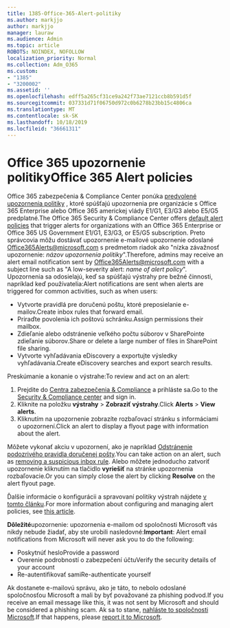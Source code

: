 ```yaml
---
title: 1385-Office-365-Alert-politiky
ms.author: markjjo
author: markjjo
manager: lauraw
ms.audience: Admin
ms.topic: article
ROBOTS: NOINDEX, NOFOLLOW
localization_priority: Normal
ms.collection: Adm_O365
ms.custom:
- "1385"
- "3200002"
ms.assetid: ''
ms.openlocfilehash: edff5a265cf31ce9a242f73ae7121ccb8b591d5f
ms.sourcegitcommit: 037331d71f06750d972c0b6278b23bb15c4806ca
ms.translationtype: MT
ms.contentlocale: sk-SK
ms.lasthandoff: 10/18/2019
ms.locfileid: "36661311"
---
```

# <a name="office-365-alert-policies"></a><span data-ttu-id="3b37b-102">Office 365 upozornenie politiky</span><span class="sxs-lookup"><span data-stu-id="3b37b-102">Office 365 Alert policies</span></span>

<span data-ttu-id="3b37b-103">Office 365 zabezpečenia & Compliance Center ponúka [predvolené upozornenia politiky](https://docs.microsoft.com/office365/securitycompliance/alert-policies#default-alert-policies) , ktoré spúšťajú upozornenia pre organizácie s Office 365 Enterprise alebo Office 365 americkej vlády E1/G1, E3/G3 alebo E5/G5 predplatné.</span><span class="sxs-lookup"><span data-stu-id="3b37b-103">The Office 365 Security & Compliance Center offers [default alert policies](https://docs.microsoft.com/office365/securitycompliance/alert-policies#default-alert-policies) that trigger alerts for organizations with an Office 365 Enterprise or Office 365 US Government E1/G1, E3/G3, or E5/G5 subscription.</span></span> <span data-ttu-id="3b37b-104">Preto správcovia môžu dostávať upozornenie e-mailové upozornenie odoslané Office365Alerts@microsoft.com s predmetom riadok ako "nízka závažnosť upozornenie: *názov upozornenia politiky*".</span><span class="sxs-lookup"><span data-stu-id="3b37b-104">Therefore, admins may receive an alert email notification sent by Office365Alerts@microsoft.com with a subject line such as "A low-severity alert: *name of alert policy*".</span></span> <span data-ttu-id="3b37b-105">Upozornenia sa odosielajú, keď sa spúšťajú výstrahy pre bežné činnosti, napríklad keď používatelia:</span><span class="sxs-lookup"><span data-stu-id="3b37b-105">Alert notifications are sent when alerts are triggered for common activities, such as when users:</span></span>

- <span data-ttu-id="3b37b-106">Vytvorte pravidlá pre doručenú poštu, ktoré preposielanie e-mailov.</span><span class="sxs-lookup"><span data-stu-id="3b37b-106">Create inbox rules that forward email.</span></span>
- <span data-ttu-id="3b37b-107">Priraďte povolenia ich poštovú schránku.</span><span class="sxs-lookup"><span data-stu-id="3b37b-107">Assign permissions their mailbox.</span></span>
- <span data-ttu-id="3b37b-108">Zdieľanie alebo odstránenie veľkého počtu súborov v SharePointe zdieľanie súborov.</span><span class="sxs-lookup"><span data-stu-id="3b37b-108">Share or delete a large number of files in SharePoint file sharing.</span></span>
- <span data-ttu-id="3b37b-109">Vytvorte vyhľadávania eDiscovery a exportujte výsledky vyhľadávania.</span><span class="sxs-lookup"><span data-stu-id="3b37b-109">Create eDiscovery searches and export search results.</span></span>

<span data-ttu-id="3b37b-110">Preskúmanie a konanie o výstrahe:</span><span class="sxs-lookup"><span data-stu-id="3b37b-110">To review and act on an alert:</span></span>

1. <span data-ttu-id="3b37b-111">Prejdite do [Centra zabezpečenia & Compliance](https://protection.office.com) a prihláste sa.</span><span class="sxs-lookup"><span data-stu-id="3b37b-111">Go to the [Security & Compliance center](https://protection.office.com) and sign in.</span></span>
2. <span data-ttu-id="3b37b-112">Kliknite na položku **výstrahy** > **Zobraziť výstrahy**.</span><span class="sxs-lookup"><span data-stu-id="3b37b-112">Click **Alerts** > **View alerts**.</span></span>
3. <span data-ttu-id="3b37b-113">Kliknutím na upozornenie zobrazíte rozbaľovací stránku s informáciami o upozornení.</span><span class="sxs-lookup"><span data-stu-id="3b37b-113">Click an alert to display a flyout page with information about the alert.</span></span>

<span data-ttu-id="3b37b-114">Môžete vykonať akciu v upozornení, ako je napríklad [Odstránenie podozrivého pravidla doručenej pošty](https://docs.microsoft.com/office365/securitycompliance/responding-to-a-compromised-email-account).</span><span class="sxs-lookup"><span data-stu-id="3b37b-114">You can take action on an alert, such as [removing a suspicious inbox rule](https://docs.microsoft.com/office365/securitycompliance/responding-to-a-compromised-email-account).</span></span> <span data-ttu-id="3b37b-115">Alebo môžete jednoducho zatvoriť upozornenie kliknutím na tlačidlo **vyriešiť** na stránke upozornenia rozbaľovacie.</span><span class="sxs-lookup"><span data-stu-id="3b37b-115">Or you can simply close the alert by clicking **Resolve** on the alert flyout page.</span></span>

<span data-ttu-id="3b37b-116">Ďalšie informácie o konfigurácii a spravovaní politiky výstrah nájdete [v tomto článku](https://docs.microsoft.com/office365/securitycompliance/alert-policies).</span><span class="sxs-lookup"><span data-stu-id="3b37b-116">For more information about configuring and managing alert policies, see  [this article](https://docs.microsoft.com/office365/securitycompliance/alert-policies).</span></span>

<span data-ttu-id="3b37b-117">**Dôležité**upozornenie: upozornenia e-mailom od spoločnosti Microsoft vás nikdy nebude žiadať, aby ste urobili nasledovné:</span><span class="sxs-lookup"><span data-stu-id="3b37b-117">**Important**: Alert email notifications from Microsoft will never ask you to do the following:</span></span>

- <span data-ttu-id="3b37b-118">Poskytnúť heslo</span><span class="sxs-lookup"><span data-stu-id="3b37b-118">Provide a password</span></span>
- <span data-ttu-id="3b37b-119">Overenie podrobností o zabezpečení účtu</span><span class="sxs-lookup"><span data-stu-id="3b37b-119">Verify the security details of your account</span></span>
- <span data-ttu-id="3b37b-120">Re-autentifikovať sami</span><span class="sxs-lookup"><span data-stu-id="3b37b-120">Re-authenticate yourself</span></span>

<span data-ttu-id="3b37b-121">Ak dostanete e-mailovú správu, ako je táto, to nebolo odoslané spoločnosťou Microsoft a mali by byť považované za phishing podvod.</span><span class="sxs-lookup"><span data-stu-id="3b37b-121">If you receive an email message like this, it was not sent by Microsoft and should be considered a phishing scam.</span></span> <span data-ttu-id="3b37b-122">Ak sa to stane, [nahláste to spoločnosti Microsoft](https://docs.microsoft.com/office365/SecurityCompliance/report-junk-email-and-phishing-scams-in-outlook-on-the-web-eop).</span><span class="sxs-lookup"><span data-stu-id="3b37b-122">If that happens, please [report it to Microsoft](https://docs.microsoft.com/office365/SecurityCompliance/report-junk-email-and-phishing-scams-in-outlook-on-the-web-eop).</span></span>